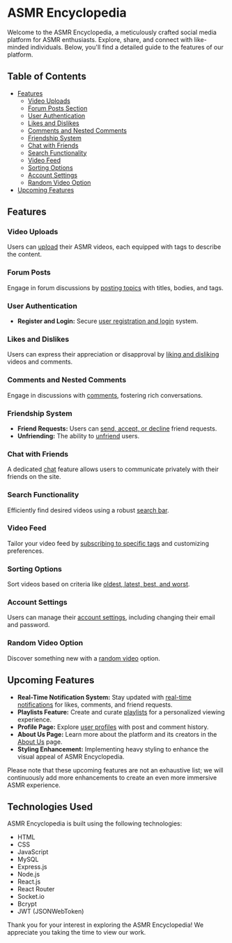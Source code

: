 # ASMR Encyclopedia

Welcome to the ASMR Encyclopedia, a meticulously crafted social media platform for ASMR enthusiasts. Explore, share, and connect with like-minded individuals. Below, you'll find a detailed guide to the features of our platform.

## Table of Contents
- [Features](#features)
  - [Video Uploads](#video-uploads)
  - [Forum Posts Section](#forum-posts)
  - [User Authentication](#user-authentication)
  - [Likes and Dislikes](#likes-and-dislikes)
  - [Comments and Nested Comments](#comments)
  - [Friendship System](#friendship-system)
  - [Chat with Friends](#chat-with-friends)
  - [Search Functionality](#search-functionality)
  - [Video Feed](#video-feed)
  - [Sorting Options](#sorting-options)
  - [Account Settings](#account-settings)
  - [Random Video Option](#random-video)
- [Upcoming Features](#upcoming-features)

## Features

### Video Uploads
Users can [upload](#video-uploads) their ASMR videos, each equipped with tags to describe the content.

### Forum Posts
Engage in forum discussions by [posting topics](#forum-posts) with titles, bodies, and tags.

### User Authentication
- **Register and Login:** Secure [user registration and login](#user-authentication) system.

### Likes and Dislikes
Users can express their appreciation or disapproval by [liking and disliking](#likes-and-dislikes) videos and comments.

### Comments and Nested Comments
Engage in discussions with [comments](#comments), fostering rich conversations.

### Friendship System
- **Friend Requests:** Users can [send, accept, or decline](#friendship-system) friend requests.
- **Unfriending:** The ability to [unfriend](#friendship-system) users.

### Chat with Friends
A dedicated [chat](#chat-with-friends) feature allows users to communicate privately with their friends on the site.

### Search Functionality
Efficiently find desired videos using a robust [search bar](#search-functionality).

### Video Feed
Tailor your video feed by [subscribing to specific tags](#video-feed) and customizing preferences.

### Sorting Options
Sort videos based on criteria like [oldest, latest, best, and worst](#sorting-options).

### Account Settings
Users can manage their [account settings](#account-settings), including changing their email and password.

### Random Video Option
Discover something new with a [random video](#random-video) option.

## Upcoming Features

- **Real-Time Notification System:** Stay updated with [real-time notifications](#upcoming-features) for likes, comments, and friend requests.
- **Playlists Feature:** Create and curate [playlists](#upcoming-features) for a personalized viewing experience.
- **Profile Page:** Explore [user profiles](#upcoming-features) with post and comment history.
- **About Us Page:** Learn more about the platform and its creators in the [About Us](#upcoming-features) page.
- **Styling Enhancement:** Implementing heavy styling to enhance the visual appeal of ASMR Encyclopedia.

Please note that these upcoming features are not an exhaustive list; we will continuously add more enhancements to create an even more immersive ASMR experience.

## Technologies Used

ASMR Encyclopedia is built using the following technologies:

- HTML
- CSS
- JavaScript
- MySQL
- Express.js
- Node.js
- React.js
- React Router
- Socket.io
- Bcrypt
- JWT (JSONWebToken)

Thank you for your interest in exploring the ASMR Encyclopedia! We appreciate you taking the time to view our work. 

